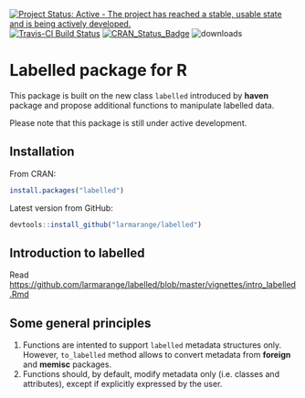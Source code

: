 [![Project Status: Active - The project has reached a stable, usable state and is being actively developed.](http://www.repostatus.org/badges/0.1.0/active.svg)](http://www.repostatus.org/#active) 
[![Travis-CI Build Status](https://travis-ci.org/larmarange/labelled.svg?branch=master)](https://travis-ci.org/larmarange/labelled)
[![CRAN_Status_Badge](http://www.r-pkg.org/badges/version/labelled)](http://cran.r-project.org/web/packages/labelled) 
![downloads](http://cranlogs.r-pkg.org/badges/grand-total/labelled)

# Labelled package for R

This package is built on the new class `labelled` introduced by **haven** package
and propose additional functions to manipulate labelled data.

Please note that this package is still under active development.

## Installation

From CRAN:

```r
install.packages("labelled")
```

Latest version from GitHub:

```r
devtools::install_github("larmarange/labelled")
```

## Introduction to labelled

Read https://github.com/larmarange/labelled/blob/master/vignettes/intro_labelled.Rmd

## Some general principles

1. Functions are intented to support `labelled` metadata structures only.
   However, `to_labelled` method allows to convert metadata 
   from **foreign** and **memisc** packages.
2. Functions should, by default, modify metadata only (i.e. classes and attributes), except if
   explicitly expressed by the user.

